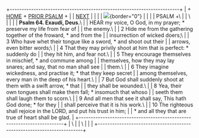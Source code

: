 +-----------------------------------------------------------------------+
| \+ [HOME](../index.html) + [PRIOR PSALM](Ps63.html) +                 |
| [NEXT](Ps65.html)                                                     |
|                                                                       |
| ![](http://stats.superstats.com/b/ss/DAVIDMCMANNES/1){border="0"}     |
|                                                                       |
| PSALM +\                                                              |
| \                                                                     |
|                                                                       |
| **Psalm 64. Exaudi, Deus.**\                                          |
| HEAR my voice, O God, in my prayer; \* preserve my life from fear of  |
| the enemy.\                                                           |
| 2 Hide me from the gathering together of the froward, \* and from the |
| insurrection of wicked doers;\                                        |
| 3 Who have whet their tongue like a sword, \* and shoot out their     |
| arrows, even bitter words;\                                           |
| 4 That they may privily shoot at him that is perfect: \* suddenly do  |
| they hit him, and fear not.\                                          |
| 5 They encourage themselves in mischief, \* and commune among         |
| themselves, how they may lay snares; and say, that no man shall see   |
| them.\                                                                |
| 6 They imagine wickedness, and practise it; \* that they keep secret  |
| among themselves, every man in the deep of his heart.\                |
| 7 But God shall suddenly shoot at them with a swift arrow, \* that    |
| they shall be wounded.\                                               |
| 8 Yea, their own tongues shall make them fall; \* insomuch that whoso |
| seeth them shall laugh them to scorn.\                                |
| 9 And all men that see it shall say, This hath God done; \* for they  |
| shall perceive that it is his work.\                                  |
| 10 The righteous shall rejoice in the LORD, and put his trust in him; |
| \* and all they that are true of heart shall be glad.                 |
+-----------------------------------------------------------------------+
| \                                                                     |
| \                                                                     |
| [](http://www.episcopalnet.org/DBS/DOR.html)                          |
+-----------------------------------------------------------------------+
